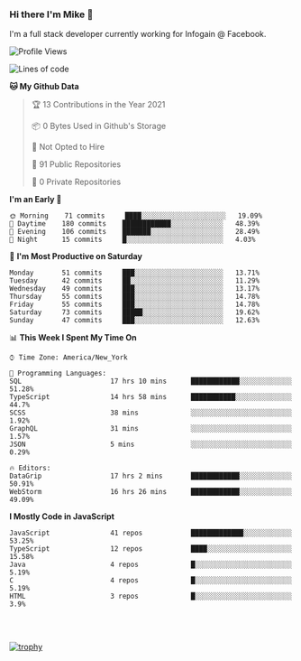 ### Hi there I'm Mike 👋
I'm a full stack developer currently working for Infogain @ Facebook.

<!--START_SECTION:waka-->
![Profile Views](http://img.shields.io/badge/Profile%20Views-0-blue)

![Lines of code](https://img.shields.io/badge/From%20Hello%20World%20I%27ve%20Written-1.2%20million%20lines%20of%20code-blue)

**🐱 My Github Data** 

> 🏆 13 Contributions in the Year 2021
 > 
> 📦 0 Bytes Used in Github's Storage 
 > 
> 🚫 Not Opted to Hire
 > 
> 📜 91 Public Repositories 
 > 
> 🔑 0 Private Repositories  
 > 
**I'm an Early 🐤** 

```text
🌞 Morning    71 commits     ████░░░░░░░░░░░░░░░░░░░░░   19.09% 
🌆 Daytime    180 commits    ████████████░░░░░░░░░░░░░   48.39% 
🌃 Evening    106 commits    ███████░░░░░░░░░░░░░░░░░░   28.49% 
🌙 Night      15 commits     █░░░░░░░░░░░░░░░░░░░░░░░░   4.03%

```
📅 **I'm Most Productive on Saturday** 

```text
Monday       51 commits     ███░░░░░░░░░░░░░░░░░░░░░░   13.71% 
Tuesday      42 commits     ██░░░░░░░░░░░░░░░░░░░░░░░   11.29% 
Wednesday    49 commits     ███░░░░░░░░░░░░░░░░░░░░░░   13.17% 
Thursday     55 commits     ███░░░░░░░░░░░░░░░░░░░░░░   14.78% 
Friday       55 commits     ███░░░░░░░░░░░░░░░░░░░░░░   14.78% 
Saturday     73 commits     █████░░░░░░░░░░░░░░░░░░░░   19.62% 
Sunday       47 commits     ███░░░░░░░░░░░░░░░░░░░░░░   12.63%

```


📊 **This Week I Spent My Time On** 

```text
⌚︎ Time Zone: America/New_York

💬 Programming Languages: 
SQL                      17 hrs 10 mins      ████████████░░░░░░░░░░░░░   51.28% 
TypeScript               14 hrs 58 mins      ███████████░░░░░░░░░░░░░░   44.7% 
SCSS                     38 mins             ░░░░░░░░░░░░░░░░░░░░░░░░░   1.92% 
GraphQL                  31 mins             ░░░░░░░░░░░░░░░░░░░░░░░░░   1.57% 
JSON                     5 mins              ░░░░░░░░░░░░░░░░░░░░░░░░░   0.29%

🔥 Editors: 
DataGrip                 17 hrs 2 mins       ████████████░░░░░░░░░░░░░   50.91% 
WebStorm                 16 hrs 26 mins      ████████████░░░░░░░░░░░░░   49.09%

```

**I Mostly Code in JavaScript** 

```text
JavaScript               41 repos            █████████████░░░░░░░░░░░░   53.25% 
TypeScript               12 repos            ████░░░░░░░░░░░░░░░░░░░░░   15.58% 
Java                     4 repos             █░░░░░░░░░░░░░░░░░░░░░░░░   5.19% 
C                        4 repos             █░░░░░░░░░░░░░░░░░░░░░░░░   5.19% 
HTML                     3 repos             █░░░░░░░░░░░░░░░░░░░░░░░░   3.9%

```



<!--END_SECTION:waka-->

##### &nbsp;
[![trophy](https://github-profile-trophy.vercel.app/?username=uptonm&theme=dracula)](https://github.com/ryo-ma/github-profile-trophy)
